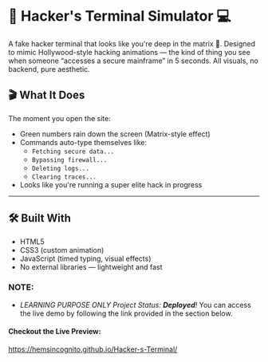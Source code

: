# 🧠 Hacker's Terminal Simulator 💻

A fake hacker terminal that looks like you're deep in the matrix 🧪. Designed to mimic Hollywood-style hacking animations — the kind of thing you see when someone “accesses a secure mainframe” in 5 seconds. All visuals, no backend, pure aesthetic.


## 🎬 What It Does

The moment you open the site:

- Green numbers rain down the screen (Matrix-style effect)
- Commands auto-type themselves like:
  - `Fetching secure data...`
  - `Bypassing firewall...`
  - `Deleting logs...`
  - `Clearing traces...`
- Looks like you're running a super elite hack in progress

---

## 🛠️ Built With

- HTML5
- CSS3 (custom animation)
- JavaScript (timed typing, visual effects)
- No external libraries — lightweight and fast

### NOTE:
- *LEARNING PURPOSE ONLY*
*Project Status: **Deployed**!* You can access the live demo by following the link provided in the section below.

#### Checkout the Live Preview:
https://hemsincognito.github.io/Hacker-s-Terminal/